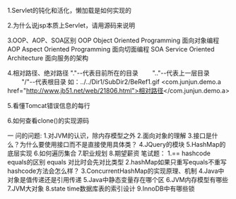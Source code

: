 1.Servlet的钝化和活化，懒加载是如何实现的

2.为什么说jsp本质上Servlet，请用源码来说明

3.OOP、AOP、SOA区别
    OOP Object Oriented Programming   面向对象编程
    AOP Aspect Oriented Programming   面向切面编程
    SOA Service Oriented Architecture 面向服务的架构

4.相对路径、绝对路径
    "."--代表目前所在的目录
　　".."--代表上一层目录
　　 "/"--代表根目录
如：../../Dir1/SubDir2/BeRef1.gif
<com.junjun.demo.a href="http://www.jb51.net/web/21806.html">相对路径</com.junjun.demo.a>

5.看懂Tomcat错误信息的每行

6.如何查看clone()的实现源码


一
问的问题:
    1.对JVM的认识，除内存模型之外
    2.面向对象的理解
    3.接口是什么？为什么要使用接口而不是直接使用具体类？
    4.JQuery的模块
    5.HashMap的底层实现
    6.如何遍历集合
    7.职业规划
    8.期望薪资
笔试题：
    1.== hashcode equals的区别
        equals 对比时会先对比类型
    2.hashMap如果只重写equals不重写hashcode方法会怎么样？
    3.ConcurrentHashMap的实现原理、机制
    4.Java中对象是值传递还是引用传递
    5.Java中静态变量存在哪个区
    6.JVM内存模型有哪些
    7.JVM大对象
    8.state time数据库表的索引设计
    9.InnoDB中有哪些锁
 


